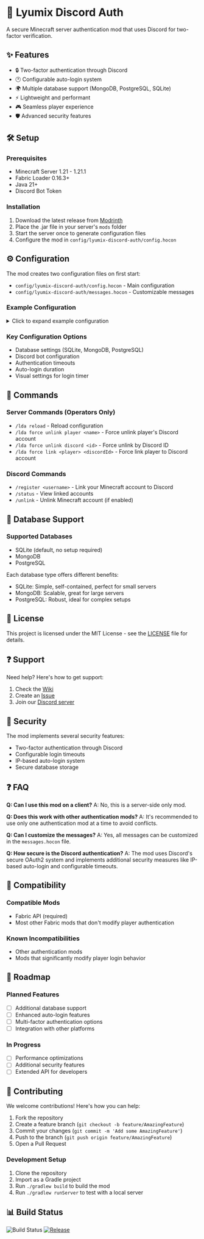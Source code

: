# 🔐 Lyumix Discord Auth

A secure Minecraft server authentication mod that uses Discord for two-factor verification.

## ✨ Features

- 🔒 Two-factor authentication through Discord
- 🕐 Configurable auto-login system
- 🌍 Multiple database support (MongoDB, PostgreSQL, SQLite)
- ⚡ Lightweight and performant
- 🎮 Seamless player experience
- 🛡️ Advanced security features

## 🛠️ Setup

### Prerequisites
- Minecraft Server 1.21 - 1.21.1
- Fabric Loader 0.16.3+
- Java 21+
- Discord Bot Token

### Installation
1. Download the latest release from [Modrinth](https://modrinth.com/mod/lyumix-discord-auth)
2. Place the .jar file in your server's `mods` folder
3. Start the server once to generate configuration files
4. Configure the mod in `config/lyumix-discord-auth/config.hocon`

## ⚙️ Configuration

The mod creates two configuration files on first start:
- `config/lyumix-discord-auth/config.hocon` - Main configuration
- `config/lyumix-discord-auth/messages.hocon` - Customizable messages

### Example Configuration

<details>
<summary>Click to expand example configuration</summary>

```hocon
database {
# Database type (mongodb, postgresql, sqlite)
type = "sqlite"
# Connection string (required for MongoDB and PostgreSQL)

connectionString = ""
# Database credentials (PostgreSQL only)
username = ""
password = ""
}
discord {
# Your Discord bot token
botToken = "your-token-here"
# Discord server ID (leave empty to allow all servers)
discordServerId = ""
# Allow users to unlink their accounts
allowUserUnlink = true
}
login {
# Enable blindness effect while not authenticated
blindnessWhileLogin = true
# Auto-login time in hours (0 to disable)
autoLoginTime = 24
}
loginTimer {
# Enable login timeout
enabled = true
# Login timeout in seconds
loginTime = 60
# Timer display settings
title = "Time remaining: "
firstColor = "GREEN"
secondColor = "YELLOW"
thirdColor = "RED"
secondTime = 30
thirdTime = 15
}
```
</details>

### Key Configuration Options
- Database settings (SQLite, MongoDB, PostgreSQL)
- Discord bot configuration
- Authentication timeouts
- Auto-login duration
- Visual settings for login timer

## 📝 Commands

### Server Commands (Operators Only)
- `/lda reload` - Reload configuration
- `/lda force unlink player <name>` - Force unlink player's Discord account
- `/lda force unlink discord <id>` - Force unlink by Discord ID
- `/lda force link <player> <discordId>` - Force link player to Discord account

### Discord Commands
- `/register <username>` - Link your Minecraft account to Discord
- `/status` - View linked accounts
- `/unlink` - Unlink Minecraft account (if enabled)

## 🔧 Database Support

### Supported Databases
- SQLite (default, no setup required)
- MongoDB
- PostgreSQL

Each database type offers different benefits:
- SQLite: Simple, self-contained, perfect for small servers
- MongoDB: Scalable, great for large servers
- PostgreSQL: Robust, ideal for complex setups

## 📄 License

This project is licensed under the MIT License - see the [LICENSE](LICENSE) file for details.

## ❓ Support

Need help? Here's how to get support:
1. Check the [Wiki](https://github.com/MatterMoulder/Lyumix-Minecraft-Discord-Auth-Bot/wiki)
2. Create an [Issue](https://github.com/MatterMoulder/Lyumix-Minecraft-Discord-Auth-Bot/issues)
3. Join our [Discord server](https://discord.gg/J8C6QzKkke)

## 🔐 Security

The mod implements several security features:
- Two-factor authentication through Discord
- Configurable login timeouts
- IP-based auto-login system
- Secure database storage

## ❓ FAQ

**Q: Can I use this mod on a client?**
A: No, this is a server-side only mod.

**Q: Does this work with other authentication mods?**
A: It's recommended to use only one authentication mod at a time to avoid conflicts.

**Q: Can I customize the messages?**
A: Yes, all messages can be customized in the `messages.hocon` file.

**Q: How secure is the Discord authentication?**
A: The mod uses Discord's secure OAuth2 system and implements additional security measures like IP-based auto-login and configurable timeouts.

## 🔄 Compatibility

### Compatible Mods
- Fabric API (required)
- Most other Fabric mods that don't modify player authentication

### Known Incompatibilities
- Other authentication mods
- Mods that significantly modify player login behavior

## 🚀 Roadmap

### Planned Features
- [ ] Additional database support
- [ ] Enhanced auto-login features
- [ ] Multi-factor authentication options
- [ ] Integration with other platforms

### In Progress
- [ ] Performance optimizations
- [ ] Additional security features
- [ ] Extended API for developers

## 👥 Contributing

We welcome contributions! Here's how you can help:

1. Fork the repository
2. Create a feature branch (`git checkout -b feature/AmazingFeature`)
3. Commit your changes (`git commit -m 'Add some AmazingFeature'`)
4. Push to the branch (`git push origin feature/AmazingFeature`)
5. Open a Pull Request

### Development Setup
1. Clone the repository
2. Import as a Gradle project
3. Run `./gradlew build` to build the mod
4. Run `./gradlew runServer` to test with a local server

## 📊 Build Status

![Build Status](https://github.com/MatterMoulder/Lyumix-Minecraft-Discord-Auth-Bot/actions/workflows/build.yml/badge.svg)
[![Release](https://img.shields.io/github/v/release/MatterMoulder/Lyumix-Minecraft-Discord-Auth-Bot)](https://github.com/MatterMoulder/Lyumix-Minecraft-Discord-Auth-Bot/releases)
